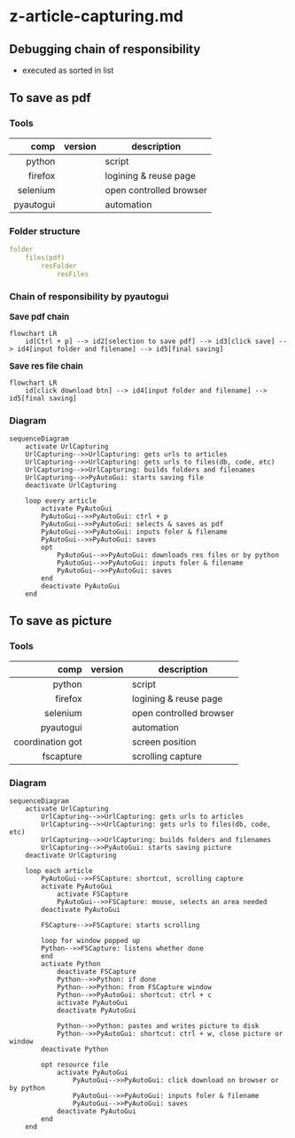 # z-article-capturing.md

## Debugging chain of responsibility 

- executed as sorted in list

## To save as pdf

### Tools

|      comp | version | description             |
| --------: | :------ | ----------------------- |
|    python |         | script                  |
|   firefox |         | logining & reuse page   |
|  selenium |         | open controlled browser |
| pyautogui |         | automation              |


### Folder structure 

```yaml
folder
    files(pdf)
        resFolder
            resFiles
```

### Chain of responsibility by pyautogui

<span style='font-size: 15px;'>**Save pdf chain**</span>  
```mermaid
flowchart LR
    id[Ctrl + p] --> id2[selection to save pdf] --> id3[click save] --> id4[input folder and filename] --> id5[final saving]
```

<span style='font-size: 15px;'>**Save res file chain**</span>  
```mermaid
flowchart LR
    id[click download btn] --> id4[input folder and filename] --> id5[final saving]
```


### Diagram 

```mermaid
sequenceDiagram    
    activate UrlCapturing
    UrlCapturing-->>UrlCapturing: gets urls to articles
    UrlCapturing-->>UrlCapturing: gets urls to files(db, code, etc)
    UrlCapturing-->>UrlCapturing: builds folders and filenames
    UrlCapturing-->>PyAutoGui: starts saving file
    deactivate UrlCapturing

    loop every article
        activate PyAutoGui
        PyAutoGui-->>PyAutoGui: ctrl + p
        PyAutoGui-->>PyAutoGui: selects & saves as pdf
        PyAutoGui-->>PyAutoGui: inputs foler & filename
        PyAutoGui-->>PyAutoGui: saves
        opt 
            PyAutoGui-->>PyAutoGui: downloads res files or by python
            PyAutoGui-->>PyAutoGui: inputs foler & filename
            PyAutoGui-->>PyAutoGui: saves
        end
        deactivate PyAutoGui
    end
```

## To save as picture

### Tools

|             comp | version | description             |
| ---------------: | :------ | ----------------------- |
|           python |         | script                  |
|          firefox |         | logining & reuse page   |
|         selenium |         | open controlled browser |
|        pyautogui |         | automation              |
| coordination got |         | screen position         |
|        fscapture |         | scrolling capture       |

### Diagram 

```mermaid
sequenceDiagram    
    activate UrlCapturing
        UrlCapturing-->>UrlCapturing: gets urls to articles
        UrlCapturing-->>UrlCapturing: gets urls to files(db, code, etc)
        UrlCapturing-->>UrlCapturing: builds folders and filenames
        UrlCapturing-->>PyAutoGui: starts saving picture
    deactivate UrlCapturing

    loop each article
        PyAutoGui-->>FSCapture: shortcut, scrolling capture
        activate PyAutoGui
            activate FSCapture
            PyAutoGui-->>FSCapture: mouse, selects an area needed
        deactivate PyAutoGui
    
        FSCapture-->>FSCapture: starts scrolling

        loop for window popped up
        Python-->>FSCapture: listens whether done
        end
        activate Python
            deactivate FSCapture
            Python-->>Python: if done
            Python-->>Python: from FSCapture window
            Python-->>PyAutoGui: shortcut: ctrl + c 
            activate PyAutoGui
            deactivate PyAutoGui
        
            Python-->>Python: pastes and writes picture to disk
            Python-->>PyAutoGui: shortcut: ctrl + w, close picture or window 
        deactivate Python
        
        opt resource file 
            activate PyAutoGui
                PyAutoGui-->>PyAutoGui: click download on browser or by python
                PyAutoGui-->>PyAutoGui: inputs foler & filename
                PyAutoGui-->>PyAutoGui: saves
            deactivate PyAutoGui
        end
    end
```
